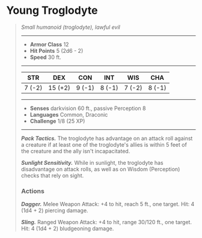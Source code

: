 # Young Troglodyte
>*Small humanoid (troglodyte), lawful evil*
>___
>- **Armor Class** 12
>- **Hit Points** 5 (2d6 - 2)
>- **Speed** 30 ft.
>___
>|STR|DEX|CON|INT|WIS|CHA|
>|:---:|:---:|:---:|:---:|:---:|:---:|
>|7 (-2)|15 (+2)|9 (-1)|8 (-1)|7 (-2)|8 (-1)|
>___
>- **Senses** darkvision 60 ft., passive Perception 8
>- **Languages** Common, Draconic
>- **Challenge** 1/8 (25 XP)
>___
>***Pack Tactics.*** The troglodyte has advantage on an attack roll against a creature if at least one of the troglodyte's allies is within 5 feet of the creature and the ally isn't incapacitated.  
>
>***Sunlight Sensitivity.*** While in sunlight, the troglodyte has disadvantage on attack rolls, as well as on Wisdom (Perception) checks that rely on sight.  
>
>### Actions
>***Dagger.*** Melee Weapon Attack: +4 to hit, reach 5 ft., one target. Hit: 4 (1d4 + 2) piercing damage.  
>
>***Sling.*** Ranged Weapon Attack: +4 to hit, range 30/120 ft., one target. Hit: 4 (1d4 + 2) bludgeoning damage.